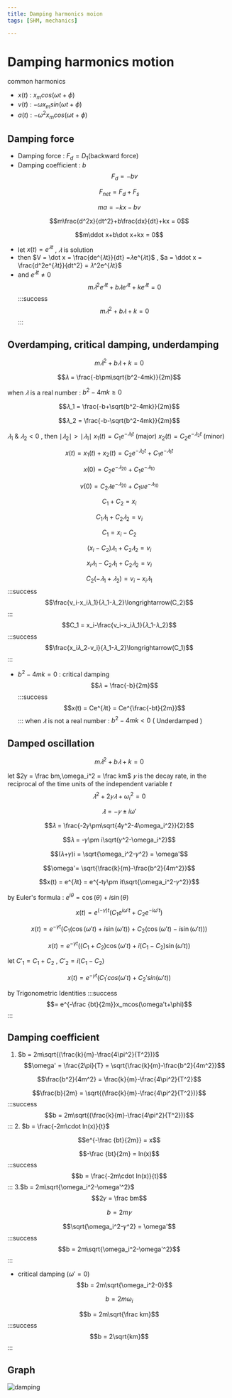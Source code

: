 ```yaml
---
title: Damping harmonics moion
tags: [SHM, mechanics]

---
```


# Damping harmonics motion
common harmonics
* $x(t)$ : $x_mcos(\omega t+\phi)$
* $v(t)$ : $-\omega x_msin(\omega t+\phi)$
* $a(t)$ : $-\omega^2x_mcos(\omega t+\phi)$
## Damping force
* Damping force : $F_d = D_1(\text{backward force})$
* Damping coefficient : $b$
$$F_d = -bv$$

$$F_{net} = F_d+F_s$$

$$ma = -kx-bv$$

$$m\frac{d^2x}{dt^2}+b\frac{dx}{dt}+kx = 0$$

$$m\ddot x+b\dot x+kx = 0$$

* let $x(t) = e^{𝜆t}$ , $𝜆$ is solution
* then $V = \dot x = \frac{de^{𝜆t}}{dt} =𝜆e^{𝜆t}$ , $a = \ddot x = \frac{d^2e^{𝜆t}}{dt^2} = 𝜆^2e^{𝜆t}$
* and $e^{𝜆t} \not= 0$
$$m𝜆^2e^{𝜆t}+b𝜆e^{𝜆t}+ke^{𝜆t} = 0$$
:::success
$$m𝜆^2+b𝜆+k = 0$$
:::
## Overdamping, critical damping, underdamping
$$m𝜆^2+b𝜆+k = 0$$

$$𝜆 = \frac{-b\pm\sqrt{b^2-4mk}}{2m}$$

when $𝜆$ is a real number : $b^2-4mk\ge 0$

$$𝜆_1 = \frac{-b+\sqrt{b^2-4mk}}{2m}$$

$$𝜆_2 = \frac{-b-\sqrt{b^2-4mk}}{2m}$$

$𝜆_1$ & $𝜆_2 < 0$ , then $\mid 𝜆_2\mid>\mid 𝜆_1\mid$
$x_1(t) = C_1e^{-𝜆_1t}$ (major)
$x_2(t) = C_2e^{-𝜆_2t}$ (minor)

$$x(t) = x_1(t)+x_2(t) = C_2e^{-𝜆_2t}+C_1e^{-𝜆_1t}$$

$$x(0) = C_2e^{-𝜆_20}+C_1e^{-𝜆_10}$$

$$v(0) = C_2𝜆e^{-𝜆_20}+C_1ue^{-𝜆_10}$$

$$C_1+C_2 = x_i$$

$$C_1𝜆_1+C_2𝜆_2 = v_i$$

$$C_1 = x_i-C_2$$

$$(x_i-C_2)𝜆_1+C_2𝜆_2 = v_i$$

$$x_i𝜆_1-C_2𝜆_1+C_2𝜆_2 = v_i$$

$$C_2(-𝜆_1+𝜆_2) = v_i-x_i𝜆_1$$
:::success
$$\frac{v_i-x_i𝜆_1}{𝜆_1-𝜆_2}\longrightarrow(C_2)$$
:::
$$C_1 = x_i-\frac{v_i-x_i𝜆_1}{𝜆_1-𝜆_2}$$
:::success
$$\frac{x_i𝜆_2-v_i}{𝜆_1-𝜆_2}\longrightarrow(C_1)$$
:::
* $b^2-4mk = 0$ : critical damping
$$𝜆 = \frac{-b}{2m}$$
:::success
$$x(t) = Ce^{𝜆t} = Ce^{\frac{-bt}{2m}}$$
:::
when $𝜆$ is not a real number : $b^2-4mk < 0$ ( Underdamped )
## Damped oscillation
$$m𝜆^2+b𝜆+k = 0$$

let $2𝛾 = \frac bm,\omega_i^2 = \frac km$
$𝛾$ is the decay rate, in the reciprocal of the time units of the independent variable $t$
$$𝜆^2+2𝛾𝜆+\omega_i^2 = 0$$

$$𝜆 = -𝛾\pm i\omega'$$

$$𝜆 = \frac{-2𝛾\pm\sqrt{4𝛾^2-4\omega_i^2}}{2}$$

$$𝜆 = -𝛾\pm i\sqrt{𝛾^2-\omega_i^2}$$

$$(𝜆+𝛾)i = \sqrt{\omega_i^2-𝛾^2} = \omega'$$

$$\omega'= \sqrt{\frac{k}{m}-\frac{b^2}{4m^2}}$$

$$x(t) = e^{𝜆t} = e^{-t𝛾\pm it\sqrt{\omega_i^2-𝛾^2}}$$

by Euler's formula : $e^{i\theta} = \cos(\theta)+i\sin(\theta)$

$$ x(t) = e^{(-\gamma)t} \left( C_1 e^{i\omega' t} + C_2 e^{-i\omega' t} \right) $$

$$ x(t) = e^{-\gamma t} \left( C_1 (\cos(\omega' t) + i \sin(\omega' t)) + C_2 (\cos(\omega' t) - i \sin(\omega' t)) \right) $$

$$ x(t) = e^{-\gamma t} \left( (C_1 + C_2) \cos(\omega' t) + i (C_1 - C_2) \sin(\omega' t) \right) $$

let $C'_1 = C_1 + C_2$ , $C'_2 = i (C_1 - C_2)$

$$x(t) = e^{-𝛾t}(C_1'cos(\omega't)+C_2'sin(\omega't))$$

by Trigonometric Identities
:::success
$$= e^{-\frac {bt}{2m}}x_mcos(\omega't+\phi)$$
:::
## Damping coefficient
1. $b = 2m\sqrt{(\frac{k}{m}-\frac{4\pi^2}{T^2})}$
$$\omega' = \frac{2\pi}{T} = \sqrt{\frac{k}{m}-\frac{b^2}{4m^2}}$$

$$\frac{b^2}{4m^2} = \frac{k}{m}-\frac{4\pi^2}{T^2}$$

$$\frac{b}{2m} = \sqrt{(\frac{k}{m}-\frac{4\pi^2}{T^2})}$$
:::success
$$b = 2m\sqrt{(\frac{k}{m}-\frac{4\pi^2}{T^2})}$$
:::
2. $b = \frac{-2m\cdot ln(x)}{t}$

$$e^{-\frac {bt}{2m}} = x$$

$$-\frac {bt}{2m} = ln(x)$$
:::success
$$b = \frac{-2m\cdot ln(x)}{t}$$
:::
3.$b = 2m\sqrt{\omega_i^2-\omega'^2}$
$$2𝛾 = \frac bm$$

$$b = 2m𝛾$$

$$\sqrt{\omega_i^2-𝛾^2} = \omega'$$
:::success
$$b = 2m\sqrt{\omega_i^2-\omega'^2}$$
:::
* critical damping ($\omega' = 0$)
$$b = 2m\sqrt{\omega_i^2-0}$$

$$b = 2m\omega_i$$

$$b = 2m\sqrt{\frac km}$$
:::success
$$b = 2\sqrt{km}$$
:::
## Graph
![damping](https://hackmd.io/_uploads/SkpZZ00S1l.png)

